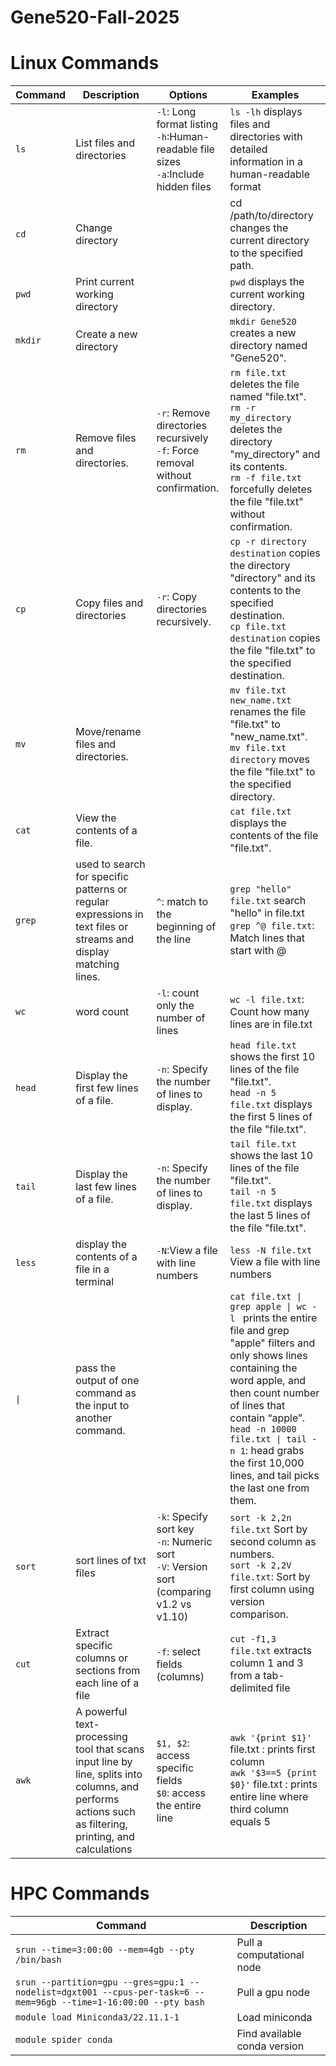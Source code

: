 # Gene520-Fall-2025

# Linux Commands 

|Command| Description | Options| Examples |
| --------------- | ----------------- | --------------- | ----------------- |
|`ls` | List files and directories  | `-l`: Long format listing <br> `-h`:Human-readable file sizes <br> `-a`:Include hidden files | `ls -lh` displays files and directories with detailed information in a human-readable format |
|`cd`| Change directory   | | cd /path/to/directory changes the current directory to the specified path. |
|`pwd`|Print current working directory | | `pwd` displays the current working directory. |
|`mkdir`| Create a new directory | | `mkdir Gene520` creates a new directory named "Gene520". |
|`rm`| Remove files and directories.	 | `-r`: Remove directories recursively <br> `-f`: Force removal without confirmation.|`rm file.txt`  deletes the file named "file.txt".<br> `rm -r my_directory` deletes the directory "my_directory" and its contents. <br> `rm -f file.txt` forcefully deletes the file "file.txt" without confirmation. |
|`cp` | Copy files and directories| `-r`: Copy directories recursively. |`cp -r directory destination`  copies the directory "directory" and its contents to the specified destination. <br> `cp file.txt destination`  copies the file "file.txt" to the specified destination. | 
|`mv` | Move/rename files and directories.|  |`mv file.txt new_name.txt` renames the file "file.txt" to "new_name.txt". <br> `mv file.txt directory` moves the file "file.txt" to the specified directory. | 	
|`cat`| View the contents of a file.	 |	| `cat file.txt`  displays the contents of the file "file.txt". |
|`grep`| used to search for specific patterns or regular expressions in text files or streams and display matching lines.| `^`: match to the beginning of the line | `grep "hello" file.txt` search "hello" in file.txt <br> `grep ^@ file.txt`: Match lines that start with @| 
|`wc`| word count |`-l`: count only the number of lines | `wc -l file.txt`: Count how many lines are in file.txt | 
|`head`| Display the first few lines of a file.	| `-n`: Specify the number of lines to display. | `head file.txt` shows the first 10 lines of the file "file.txt". <br> `head -n 5 file.txt`  displays the first 5 lines of the file "file.txt". | 
|`tail`| Display the last few lines of a file. |`-n`: Specify the number of lines to display.| `tail file.txt` shows the last 10 lines of the file "file.txt". <br> `tail -n 5 file.txt` displays the last 5 lines of the file "file.txt".| 
|`less`| display the contents of a file in a terminal | `-N`:View a file with line numbers | `less -N file.txt` View a file with line numbers | 
|`\|`|pass the output of one command as the input to another command.| | `cat file.txt \| grep apple \| wc -l ` prints the entire file and grep "apple" filters and only shows lines containing the word apple, and then count number of lines that contain “apple”. <br> `head -n 10000 file.txt \| tail -n 1`: head grabs the first 10,000 lines, and tail picks the last one from them. | 
|`sort`|sort lines of txt files| `-k`: Specify sort key <br> `-n`: Numeric sort <br> `-V`: Version sort (comparing v1.2 vs v1.10) | `sort -k 2,2n file.txt` Sort by second column as numbers. <br> `sort -k 2,2V file.txt`: Sort by first column using version comparison. | 
|`cut`|Extract specific columns or sections from each line of a file | `-f`: select fields (columns)| `cut -f1,3 file.txt` extracts column 1 and 3 from a tab-delimited file|
|`awk`|A powerful text-processing tool that scans input line by line, splits into columns, and performs actions such as filtering, printing, and calculations | `$1, $2`: access specific fields <br> `$0`: access the entire line <br>  | `awk '{print $1}'` file.txt : prints first column <br>  `awk '$3==5 {print $0}'` file.txt : prints entire line where third column equals 5 | 
 







# HPC Commands

|Command| Description |
| --------------- | ----------------- |
|`srun --time=3:00:00 --mem=4gb --pty /bin/bash` | Pull a computational node  |
| `srun --partition=gpu --gres=gpu:1 --nodelist=dgxt001 --cpus-per-task=6 --mem=96gb --time=1-16:00:00 --pty bash`| Pull a gpu node |
|`module load Miniconda3/22.11.1-1`   | Load miniconda |
|`module spider conda` | Find available conda version |


